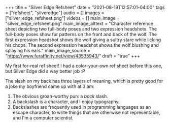 +++
title = "Silver Edge Refsheet"
date = "2021-08-19T12:57:01-04:00"
tags = ["refsheet", "silveredge"]
audio = []
images = ["silver_edge_refsheet.png"]
videos = []
main_image = "silver_edge_refsheet.png"
main_image_alttext = "Character reference sheet depicting two full-body poses and two expression headshots.  The full-body poses show fur patterns on the front and back of the wolf.  The first expression headshot shows the wolf giving a sultry stare while licking his chops.  The second expression headshot shows the wolf blushing and splaying his ears."
main_image_source = "https://www.furaffinity.net/view/43535943/"
draft = "true"
+++

My first for-real ref sheet!  I had a color-your-own ref sheet before this one, but Silver Edge did a way better job :P

<!--more-->

The slash on my back has three layers of meaning, which is pretty good for a joke my boyfriend came up with at 3 am:

1. The obvious groan-worthy pun: a _back_ slash.
1. A backslash is a character, and I enjoy typography.
1. Backslashes are frequently used in programming languages as an escape character, to write things that are otherwise not representable, and I'm a computer scientist.
